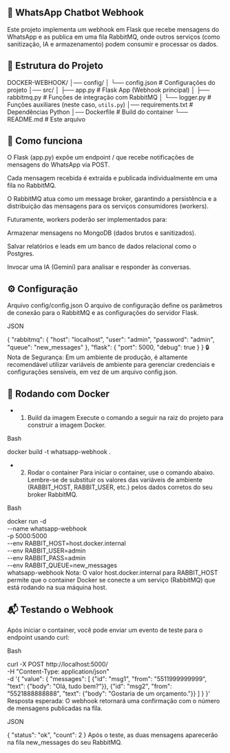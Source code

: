 ## 📲 WhatsApp Chatbot Webhook
Este projeto implementa um webhook em Flask que recebe mensagens do WhatsApp e as publica em uma fila RabbitMQ, onde outros serviços (como sanitização, IA e armazenamento) podem consumir e processar os dados.

## 📂 Estrutura do Projeto
DOCKER-WEBHOOK/
│── config/
│   └── config.json       # Configurações do projeto
│── src/
│   ├── app.py            # Flask App (Webhook principal)
│   ├── rabbitmq.py       # Funções de integração com RabbitMQ
│   └── logger.py         # Funções auxiliares (neste caso, `utils.py`)
│── requirements.txt      # Dependências Python
│── Dockerfile            # Build do container
└── README.md             # Este arquivo
## 🚀 Como funciona
O Flask (app.py) expõe um endpoint / que recebe notificações de mensagens do WhatsApp via POST.

Cada mensagem recebida é extraída e publicada individualmente em uma fila no RabbitMQ.

O RabbitMQ atua como um message broker, garantindo a persistência e a distribuição das mensagens para os serviços consumidores (workers).

Futuramente, workers poderão ser implementados para:

Armazenar mensagens no MongoDB (dados brutos e sanitizados).

Salvar relatórios e leads em um banco de dados relacional como o Postgres.

Invocar uma IA (Gemini) para analisar e responder às conversas.

## ⚙️ Configuração
Arquivo config/config.json
O arquivo de configuração define os parâmetros de conexão para o RabbitMQ e as configurações do servidor Flask.

JSON

{
  "rabbitmq": {
    "host": "localhost",
    "user": "admin",
    "password": "admin",
    "queue": "new_messages"
  },
  "flask": {
    "port": 5000,
    "debug": true
  }
}
🔒 Nota de Segurança: Em um ambiente de produção, é altamente recomendável utilizar variáveis de ambiente para gerenciar credenciais e configurações sensíveis, em vez de um arquivo config.json.

## 🐳 Rodando com Docker
- 1. Build da imagem
Execute o comando a seguir na raiz do projeto para construir a imagem Docker.

Bash

docker build -t whatsapp-webhook .
- 2. Rodar o container
Para iniciar o container, use o comando abaixo. Lembre-se de substituir os valores das variáveis de ambiente (RABBIT_HOST, RABBIT_USER, etc.) pelos dados corretos do seu broker RabbitMQ.

Bash

docker run -d \
  --name whatsapp-webhook \
  -p 5000:5000 \
  --env RABBIT_HOST=host.docker.internal \
  --env RABBIT_USER=admin \
  --env RABBIT_PASS=admin \
  --env RABBIT_QUEUE=new_messages \
  whatsapp-webhook
Nota: O valor host.docker.internal para RABBIT_HOST permite que o container Docker se conecte a um serviço (RabbitMQ) que está rodando na sua máquina host.

## 📬 Testando o Webhook
Após iniciar o container, você pode enviar um evento de teste para o endpoint usando curl:

Bash

curl -X POST http://localhost:5000/ \
  -H "Content-Type: application/json" \
  -d '{
    "value": {
      "messages": [
        {"id": "msg1", "from": "5511999999999", "text": {"body": "Olá, tudo bem?"}},
        {"id": "msg2", "from": "5521888888888", "text": {"body": "Gostaria de um orçamento."}}
      ]
    }
  }'
Resposta esperada:
O webhook retornará uma confirmação com o número de mensagens publicadas na fila.

JSON

{
  "status": "ok",
  "count": 2
}
Após o teste, as duas mensagens aparecerão na fila new_messages do seu RabbitMQ.